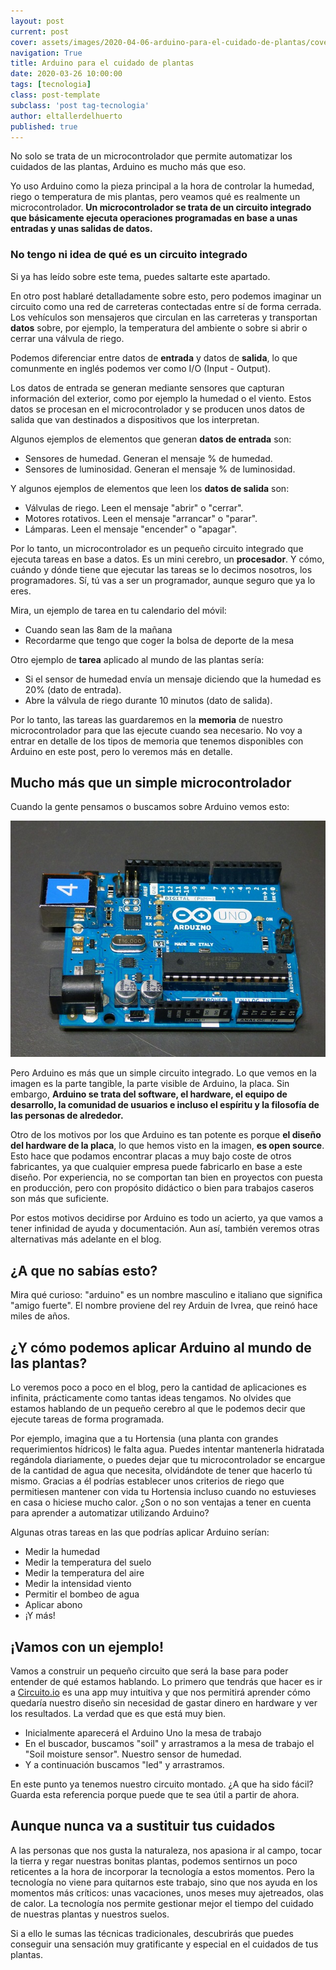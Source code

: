 ```yaml
---
layout: post
current: post
cover: assets/images/2020-04-06-arduino-para-el-cuidado-de-plantas/cover.jpg
navigation: True
title: Arduino para el cuidado de plantas
date: 2020-03-26 10:00:00
tags: [tecnologia]
class: post-template
subclass: 'post tag-tecnologia'
author: eltallerdelhuerto
published: true
---
```


No solo se trata de un microcontrolador que permite automatizar los cuidados de las plantas, Arduino es mucho más que eso.

Yo uso Arduino como la pieza principal a la hora de controlar la humedad, riego o temperatura de mis plantas, pero veamos qué es realmente un microcontrolador. **Un microcontrolador se trata de un circuito integrado que básicamente ejecuta operaciones programadas en base a unas entradas y unas salidas de datos.**

### No tengo ni idea de qué es un circuito integrado
Si ya has leído sobre este tema, puedes saltarte este apartado.

En otro post hablaré detalladamente sobre esto, pero podemos imaginar un circuito como una red de carreteras contectadas entre sí de forma cerrada. Los vehículos son mensajeros que circulan en las carreteras y transportan **datos** sobre, por ejemplo, la temperatura del ambiente o sobre si abrir o cerrar una válvula de riego.

Podemos diferenciar entre datos de **entrada** y datos de **salida**, lo que comunmente en inglés podemos ver como I/O (Input - Output). 

Los datos de entrada se generan mediante sensores que capturan información del exterior, como por ejemplo la humedad o el viento. Estos datos se procesan en el microcontrolador y se producen unos datos de salida que van destinados a dispositivos que los interpretan.

Algunos ejemplos de elementos que generan **datos de entrada** son:
- Sensores de humedad. Generan el mensaje % de humedad.
- Sensores de luminosidad. Generan el mensaje % de luminosidad.

Y algunos ejemplos de elementos que leen los **datos de salida** son:
- Válvulas de riego. Leen el mensaje "abrir" o "cerrar".
- Motores rotativos. Leen el mensaje "arrancar" o "parar".
- Lámparas. Leen el mensaje "encender" o "apagar".

Por lo tanto, un microcontrolador es un pequeño circuito integrado que ejecuta tareas en base a datos. Es un mini cerebro, un **procesador**. Y cómo, cuándo y dónde tiene que ejecutar las tareas se lo decimos nosotros, los programadores. Sí, tú vas a ser un programador, aunque seguro que ya lo eres.

Mira, un ejemplo de tarea en tu calendario del móvil:
- Cuando sean las 8am de la mañana
- Recordarme que tengo que coger la bolsa de deporte de la mesa

Otro ejemplo de **tarea** aplicado al mundo de las plantas sería:

- Si el sensor de humedad envía un mensaje diciendo que la humedad es 20% (dato de entrada).
- Abre la válvula de riego durante 10 minutos (dato de salida).

Por lo tanto, las tareas las guardaremos en la **memoria** de nuestro microcontrolador para que las ejecute cuando sea necesario. No voy a entrar en detalle de los tipos de memoria que tenemos disponibles con Arduino en este post, pero lo veremos más en detalle.

## Mucho más que un simple microcontrolador
Cuando la gente pensamos o buscamos sobre Arduino vemos esto:

![Arduino Uno. Circuito integrado](assets/images/2020-04-06-arduino-para-el-cuidado-de-plantas/arduino-uno.jpg "Arduino Uno. Circuito integrado")

Pero Arduino es más que un simple circuito integrado. Lo que vemos en la imagen es la parte tangible, la parte visible de Arduino, la placa. Sin embargo, **Arduino se trata del software, el hardware, el equipo de desarrollo, la comunidad de usuarios e incluso el espíritu y la filosofía de las personas de alrededor.**

Otro de los motivos por los que Arduino es tan potente es porque **el diseño del hardware de la placa**, lo que hemos visto en la imagen, **es open source**. Esto hace que podamos encontrar placas a muy bajo coste de otros fabricantes, ya que cualquier empresa puede fabricarlo en base a este diseño. Por experiencia, no se comportan tan bien en proyectos con puesta en producción, pero con propósito didáctico o bien para trabajos caseros son más que suficiente.

Por estos motivos decidirse por Arduino es todo un acierto, ya que vamos a tener infinidad de ayuda y documentación. Aun así, también veremos otras alternativas más adelante en el blog.

## ¿A que no sabías esto?
Mira qué curioso: "arduino" es un nombre masculino e italiano que significa "amigo fuerte". El nombre proviene del rey Arduin de Ivrea, que reinó hace miles de años.

## ¿Y cómo podemos aplicar Arduino al mundo de las plantas?
Lo veremos poco a poco en el blog, pero la cantidad de aplicaciones es infinita, prácticamente como tantas ideas tengamos. No olvides que estamos hablando de un pequeño cerebro al que le podemos decir que ejecute tareas de forma programada. 

Por ejemplo, imagina que a tu Hortensia (una planta con grandes requerimientos hídricos) le falta agua. Puedes intentar mantenerla hidratada regándola diariamente, o puedes dejar que tu microcontrolador se encargue de la cantidad de agua que necesita, olvidándote de tener que hacerlo tú mismo. Gracias a él podrías establecer unos criterios de riego que permitiesen mantener con vida tu Hortensia incluso cuando no estuvieses en casa o hiciese mucho calor. ¿Son o no son ventajas a tener en cuenta para aprender a automatizar utilizando Arduino?

Algunas otras tareas en las que podrías aplicar Arduino serían:
- Medir la humedad
- Medir la temperatura del suelo
- Medir la temperatura del aire
- Medir la intensidad viento
- Permitir el bombeo de agua
- Aplicar abono
- ¡Y más!


## ¡Vamos con un ejemplo!
Vamos a construir un pequeño circuito que será la base para poder entender de qué estamos hablando. Lo primero que tendrás que hacer es ir a [Circuito.io](https://www.circuito.io/app) es una app muy intuitiva y que nos permitirá aprender cómo quedaría nuestro diseño sin necesidad de gastar dinero en hardware y ver los resultados. La verdad que es que está muy bien. 

- Inicialmente aparecerá el Arduino Uno la mesa de trabajo
- En el buscador, buscamos "soil" y arrastramos a la mesa de trabajo el "Soil moisture sensor". Nuestro sensor de humedad.
- Y a continuación buscamos "led" y arrastramos.

En este punto ya tenemos nuestro circuito montado. ¿A que ha sido fácil? Guarda esta referencia porque puede que te sea útil a partir de ahora.

## Aunque nunca va a sustituir tus cuidados
A las personas que nos gusta la naturaleza, nos apasiona ir al campo, tocar la tierra y regar nuestras bonitas plantas, podemos sentirnos un poco reticentes a la hora de incorporar la tecnología a estos momentos. Pero la tecnología no viene para quitarnos este trabajo, sino que nos ayuda en los momentos más críticos: unas vacaciones, unos meses muy ajetreados, olas de calor. La tecnología nos permite gestionar mejor el tiempo del cuidado de nuestras plantas y nuestros suelos.

Si a ello le sumas las técnicas tradicionales, descubrirás que puedes conseguir una sensación muy gratificante y especial en el cuidados de tus plantas.
